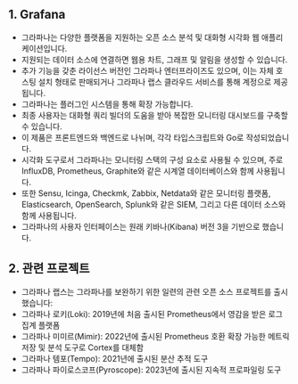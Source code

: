 ## 1. Grafana

- 그라파나는 다양한 플랫폼을 지원하는 오픈 소스 분석 및 대화형 시각화 웹 애플리케이션입니다.
- 지원되는 데이터 소스에 연결하면 웹용 차트, 그래프 및 알림을 생성할 수 있습니다.
- 추가 기능을 갖춘 라이선스 버전인 그라파나 엔터프라이즈도 있으며, 이는 자체 호스팅 설치 형태로 판매되거나 그라파나 랩스 클라우드 서비스를 통해 계정으로 제공됩니다.
- 그라파나는 플러그인 시스템을 통해 확장 가능합니다.
- 최종 사용자는 대화형 쿼리 빌더의 도움을 받아 복잡한 모니터링 대시보드를 구축할 수 있습니다.
- 이 제품은 프론트엔드와 백엔드로 나뉘며, 각각 타입스크립트와 Go로 작성되었습니다.
- 시각화 도구로서 그라파나는 모니터링 스택의 구성 요소로 사용될 수 있으며, 주로 InfluxDB, Prometheus, Graphite와 같은 시계열 데이터베이스와 함께 사용됩니다.
- 또한 Sensu, Icinga, Checkmk, Zabbix, Netdata와 같은 모니터링 플랫폼, Elasticsearch, OpenSearch, Splunk와 같은 SIEM, 그리고 다른 데이터 소스와 함께 사용됩니다.
- 그라파나의 사용자 인터페이스는 원래 키바나(Kibana) 버전 3을 기반으로 했습니다.

## 2. 관련 프로젝트

- 그라파나 랩스는 그라파나를 보완하기 위한 일련의 관련 오픈 소스 프로젝트를 출시했습니다:
- 그라파나 로키(Loki): 2019년에 처음 출시된 Prometheus에서 영감을 받은 로그 집계 플랫폼
- 그라파나 미미르(Mimir): 2022년에 출시된 Prometheus 호환 확장 가능한 메트릭 저장 및 분석 도구로 Cortex를 대체함
- 그라파나 템포(Tempo): 2021년에 출시된 분산 추적 도구
- 그라파나 파이로스코프(Pyroscope): 2023년에 출시된 지속적 프로파일링 도구
